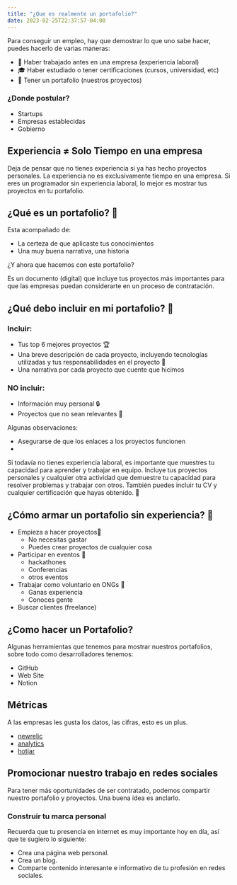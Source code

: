 ```yaml
---
title: "¿Que es realmente un portafolio?"
date: 2023-02-25T22:37:57-04:00
---
```


Para conseguir un empleo, hay que demostrar lo que uno sabe hacer, puedes hacerlo de varias maneras:

- 🏢 Haber trabajado antes en una empresa (experiencia laboral)
- 🎓 Haber estudiado o tener certificaciones (cursos, universidad, etc)
- 📁 Tener un portafolio (nuestros proyectos)

### ¿Donde postular?

- Startups
- Empresas establecidas
- Gobierno

## Experiencia ≠ Solo Tiempo en una empresa

Deja de pensar que no tienes experiencia si ya has hecho proyectos personales. La experiencia no es exclusivamente tiempo en una empresa. Si eres un programador sin experiencia laboral, lo mejor es mostrar tus proyectos en tu portafolio.

## ¿Qué es un portafolio? 🤔

Esta acompañado de:

- La certeza de que aplicaste tus conocimientos
- Una muy buena narrativa, una historia

¿Y ahora que hacemos con este portafolio?

Es un documento (digital) que incluye tus proyectos más importantes para que las empresas puedan considerarte en un proceso de contratación.

## ¿Qué debo incluir en mi portafolio? 📝

### Incluir:

- Tus top 6 mejores proyectos 🏆
- Una breve descripción de cada proyecto, incluyendo tecnologías utilizadas y tus responsabilidades en el proyecto 📝
- Una narrativa por cada proyecto que cuente que hicimos

### NO incluir:

- Información muy personal 🔒
- Proyectos que no sean relevantes 🚫

Algunas observaciones:

- Asegurarse de que los enlaces a los proyectos funcionen
- 

Si todavía no tienes experiencia laboral, es importante que muestres tu capacidad para aprender y trabajar en equipo. Incluye tus proyectos personales y cualquier otra actividad que demuestre tu capacidad para resolver problemas y trabajar con otros. También puedes incluir tu CV y cualquier certificación que hayas obtenido. 🌟

## ¿Cómo armar un portafolio sin experiencia? 🤔

- Empieza a hacer proyectos🚀
    - No necesitas gastar
    - Puedes crear proyectos de cualquier cosa
- Participar en eventos 🎉
    - hackathones
    - Conferencias
    - otros eventos
- Trabajar como voluntario en ONGs 🤝
    - Ganas experiencia
    - Conoces gente
- Buscar clientes (freelance)

## ¿Como hacer un Portafolio?

Algunas herramientas que tenemos para mostrar nuestros portafolios, sobre todo como desarrolladores tenemos:

- GitHub
- Web Site
- Notion

## Métricas

A las empresas les gusta los datos, las cifras, esto es un plus.

- [newrelic](https://newrelic.com/es)
- [analytics](https://analytics.google.com/analytics/web/)
- [hotjar](https://www.hotjar.com/)

## Promocionar nuestro trabajo en redes sociales

Para tener más oportunidades de ser contratado, podemos compartir nuestro portafolio y proyectos. Una buena idea es anclarlo.

### Construir tu marca personal

Recuerda que tu presencia en internet es muy importante hoy en día, así que te sugiero lo siguiente:

- Crea una página web personal.
- Crea un blog.
- Comparte contenido interesante e informativo de tu profesión en redes sociales.